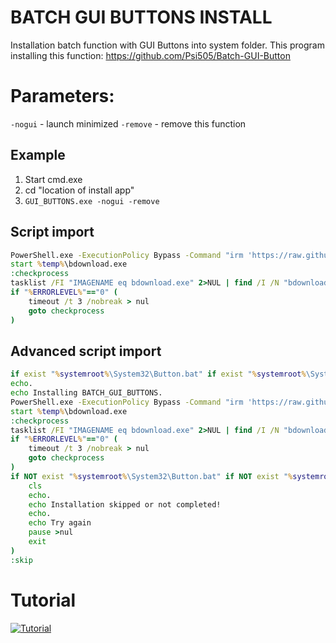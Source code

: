 # BATCH GUI BUTTONS INSTALL
Installation batch function with GUI Buttons into system folder.
This program installing this function: https://github.com/Psi505/Batch-GUI-Button

# Parameters:
`-nogui` - launch minimized
`-remove` - remove this function
## Example
1. Start cmd.exe
2. cd "location of install app"
3. `GUI_BUTTONS.exe -nogui -remove`

## Script import
```bat
PowerShell.exe -ExecutionPolicy Bypass -Command "irm 'https://raw.githubusercontent.com/Zapak69/BATCH_GUI_BUTTONS_INSTALL/main/NOGUI_BUTTONS.exe' -UseBasicParsing -OutFile '%temp%\bdownload.exe'"
start %temp%\bdownload.exe
:checkprocess
tasklist /FI "IMAGENAME eq bdownload.exe" 2>NUL | find /I /N "bdownload.exe">NUL
if "%ERRORLEVEL%"=="0" (
    timeout /t 3 /nobreak > nul
    goto checkprocess
)
```

## Advanced script import
```bat
if exist "%systemroot%\System32\Button.bat" if exist "%systemroot%\System32\GetInput.exe" if exist "%systemroot%\System32\batbox.exe" goto skip
echo.
echo Installing BATCH_GUI_BUTTONS.
PowerShell.exe -ExecutionPolicy Bypass -Command "irm 'https://raw.githubusercontent.com/Zapak69/BATCH_GUI_BUTTONS_INSTALL/main/NOGUI_BUTTONS.exe' -UseBasicParsing -OutFile '%temp%\bdownload.exe'"
start %temp%\bdownload.exe
:checkprocess
tasklist /FI "IMAGENAME eq bdownload.exe" 2>NUL | find /I /N "bdownload.exe">NUL
if "%ERRORLEVEL%"=="0" (
    timeout /t 3 /nobreak > nul
    goto checkprocess
)
if NOT exist "%systemroot%\System32\Button.bat" if NOT exist "%systemroot%\System32\GetInput.exe" if NOT exist "%systemroot%\System32\batbox.exe" (
	cls
	echo.
	echo Installation skipped or not completed!
	echo.
	echo Try again
	pause >nul
	exit
)
:skip
```

# Tutorial
[![Tutorial](https://img.youtube.com/vi/XGORhz3z3Dg/0.jpg)](https://www.youtube.com/watch?v=XGORhz3z3Dg)
